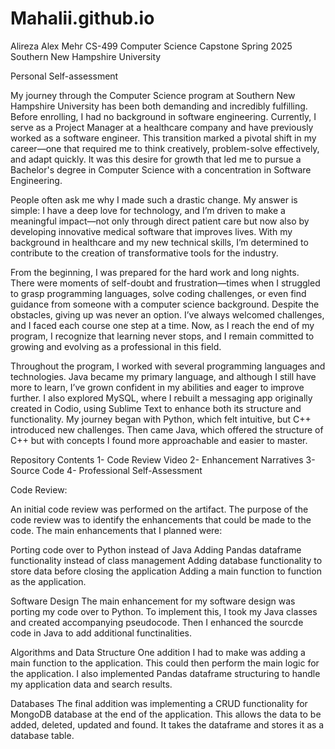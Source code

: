 # Mahalii.github.io

Alireza Alex Mehr
CS-499 Computer Science Capstone
Spring 2025
Southern New Hampshire University

Personal Self-assessment

My journey through the Computer Science program at Southern New Hampshire University has been both demanding and incredibly fulfilling. Before enrolling, I had no background in software engineering. Currently, I serve as a Project Manager at a healthcare company and have previously worked as a software engineer. This transition marked a pivotal shift in my career—one that required me to think creatively, problem-solve effectively, and adapt quickly. It was this desire for growth that led me to pursue a Bachelor's degree in Computer Science with a concentration in Software Engineering.

People often ask me why I made such a drastic change. My answer is simple: I have a deep love for technology, and I’m driven to make a meaningful impact—not only through direct patient care but now also by developing innovative medical software that improves lives. With my background in healthcare and my new technical skills, I’m determined to contribute to the creation of transformative tools for the industry.

From the beginning, I was prepared for the hard work and long nights. There were moments of self-doubt and frustration—times when I struggled to grasp programming languages, solve coding challenges, or even find guidance from someone with a computer science background. Despite the obstacles, giving up was never an option. I’ve always welcomed challenges, and I faced each course one step at a time. Now, as I reach the end of my program, I recognize that learning never stops, and I remain committed to growing and evolving as a professional in this field.

Throughout the program, I worked with several programming languages and technologies. Java became my primary language, and although I still have more to learn, I’ve grown confident in my abilities and eager to improve further. I also explored MySQL, where I rebuilt a messaging app originally created in Codio, using Sublime Text to enhance both its structure and functionality. My journey began with Python, which felt intuitive, but C++ introduced new challenges. Then came Java, which offered the structure of C++ but with concepts I found more approachable and easier to master.

Repository Contents
1- Code Review Video
2- Enhancement Narratives
3- Source Code
4- Professional Self-Assessment

Code Review: 

An initial code review was performed on the artifact. The purpose of the code review was to identify the enhancements that could be made to the code. The main enhancements that I planned were:

Porting code over to Python instead of Java
Adding Pandas dataframe functionality instead of class management
Adding database functionality to store data before closing the application
Adding a main function to function as the application.

Software Design
The main enhancement for my software design was porting my code over to Python. To implement this, I took my Java classes and created accompanying pseudocode. Then I enhanced the sourcde code in Java to add additional functinalities.

Algorithms and Data Structure
One addition I had to make was adding a main function to the application. This could then perform the main logic for the application. I also implemented Pandas dataframe structuring to handle my application data and search results.

Databases
The final addition was implementing a CRUD functionality for MongoDB database at the end of the application. This allows the data to be added, deleted, updated and found. It takes the dataframe and stores it as a database table.


